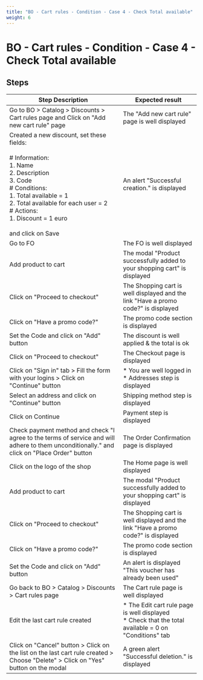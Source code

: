 ```yaml
---
title: "BO - Cart rules - Condition - Case 4 - Check Total available"
weight: 6
---
```


# BO - Cart rules - Condition - Case 4 - Check Total available
## Steps
| Step Description | Expected result |
| ----- | ----- |
| Go to BO > Catalog > Discounts > Cart rules page and Click on "Add new cart rule" page | The "Add new cart rule" page is well displayed |
| Created a new discount, set these fields:<br><br># Information:<br>1. Name<br>2. Description<br>3. Code<br># Conditions:<br>1. Total available = 1<br>2. Total available for each user = 2<br># Actions:<br>1. Discount = 1 euro<br><br>and click on Save | An alert "Successful creation." is displayed |
| Go to FO | The FO is well displayed |
| Add product to cart | The modal "Product successfully added to your shopping cart" is displayed |
| Click on "Proceed to checkout" | The Shopping cart is well displayed and the link "Have a promo code?" is displayed |
| Click on "Have a promo code?" | The promo code section is displayed |
| Set the Code and click on "Add" button | The discount is well applied & the total is ok |
| Click on "Proceed to checkout" | The Checkout page is displayed |
| Click on "Sign in" tab > Fill the form with your logins > Click on "Continue" button | * You are well logged in<br> * Addresses step is displayed |
| Select an address and click on "Continue" button | Shipping method step is displayed |
| Click on Continue | Payment step is displayed |
| Check payment method and check "I agree to the terms of service and will adhere to them unconditionally." and click on "Place Order" button | The Order Confirmation page is displayed |
| Click on the logo of the shop | The Home page is well displayed |
| Add product to cart | The modal "Product successfully added to your shopping cart" is displayed |
| Click on "Proceed to checkout" | The Shopping cart is well displayed and the link "Have a promo code?" is displayed |
| Click on "Have a promo code?" | The promo code section is displayed |
| Set the Code and click on "Add" button | An alert is displayed "This voucher has already been used" |
| Go back to BO > Catalog > Discounts > Cart rules page | The Cart rule page is well displayed |
| Edit the last cart rule created | * The Edit cart rule page is well displayed<br> * Check that the total available = 0 on "Conditions" tab |
| Click on "Cancel" button > Click on the list on the last cart rule created > Choose "Delete" > Click on "Yes" button on the modal | A green alert "Successful deletion." is displayed |

